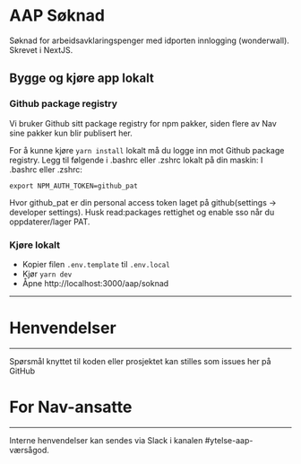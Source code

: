 # AAP Søknad

Søknad for arbeidsavklaringspenger med idporten innlogging (wonderwall). Skrevet i NextJS.

## Bygge og kjøre app lokalt

### Github package registry

Vi bruker Github sitt package registry for npm pakker, siden flere av Nav sine pakker kun blir publisert her.

For å kunne kjøre `yarn install` lokalt må du logge inn mot Github package registry. Legg til følgende i .bashrc eller .zshrc lokalt på din maskin:
I .bashrc eller .zshrc:

`export NPM_AUTH_TOKEN=github_pat`

Hvor github_pat er din personal access token laget på github(settings -> developer settings). Husk read:packages rettighet og enable sso når du oppdaterer/lager PAT.

### Kjøre lokalt

- Kopier filen `.env.template` til `.env.local`
- Kjør `yarn dev`
- Åpne http://localhost:3000/aap/soknad

---

# Henvendelser

---

Spørsmål knyttet til koden eller prosjektet kan stilles som issues her på GitHub

# For Nav-ansatte

---

Interne henvendelser kan sendes via Slack i kanalen #ytelse-aap-værsågod.
